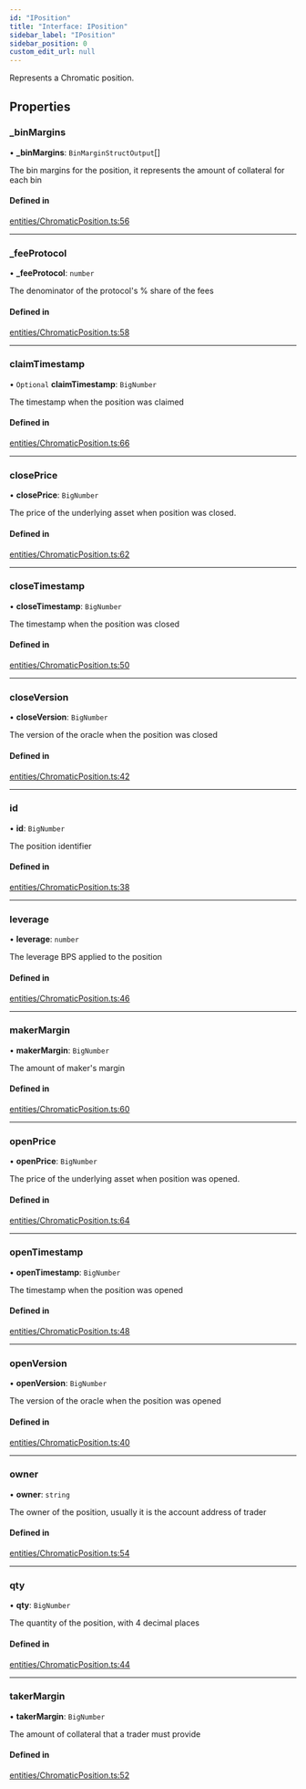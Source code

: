 ```yaml
---
id: "IPosition"
title: "Interface: IPosition"
sidebar_label: "IPosition"
sidebar_position: 0
custom_edit_url: null
---
```


Represents a Chromatic position.

## Properties

### \_binMargins

• **\_binMargins**: `BinMarginStructOutput`[]

The bin margins for the position, it represents the amount of collateral for each bin

#### Defined in

[entities/ChromaticPosition.ts:56](https://github.com/chromatic-protocol/sdk/blob/b18fcb3/packages/sdk-ethers-v5/src/entities/ChromaticPosition.ts#L56)

___

### \_feeProtocol

• **\_feeProtocol**: `number`

The denominator of the protocol's % share of the fees

#### Defined in

[entities/ChromaticPosition.ts:58](https://github.com/chromatic-protocol/sdk/blob/b18fcb3/packages/sdk-ethers-v5/src/entities/ChromaticPosition.ts#L58)

___

### claimTimestamp

• `Optional` **claimTimestamp**: `BigNumber`

The timestamp when the position was claimed

#### Defined in

[entities/ChromaticPosition.ts:66](https://github.com/chromatic-protocol/sdk/blob/b18fcb3/packages/sdk-ethers-v5/src/entities/ChromaticPosition.ts#L66)

___

### closePrice

• **closePrice**: `BigNumber`

The price of the underlying asset when position was closed.

#### Defined in

[entities/ChromaticPosition.ts:62](https://github.com/chromatic-protocol/sdk/blob/b18fcb3/packages/sdk-ethers-v5/src/entities/ChromaticPosition.ts#L62)

___

### closeTimestamp

• **closeTimestamp**: `BigNumber`

The timestamp when the position was closed

#### Defined in

[entities/ChromaticPosition.ts:50](https://github.com/chromatic-protocol/sdk/blob/b18fcb3/packages/sdk-ethers-v5/src/entities/ChromaticPosition.ts#L50)

___

### closeVersion

• **closeVersion**: `BigNumber`

The version of the oracle when the position was closed

#### Defined in

[entities/ChromaticPosition.ts:42](https://github.com/chromatic-protocol/sdk/blob/b18fcb3/packages/sdk-ethers-v5/src/entities/ChromaticPosition.ts#L42)

___

### id

• **id**: `BigNumber`

The position identifier

#### Defined in

[entities/ChromaticPosition.ts:38](https://github.com/chromatic-protocol/sdk/blob/b18fcb3/packages/sdk-ethers-v5/src/entities/ChromaticPosition.ts#L38)

___

### leverage

• **leverage**: `number`

The leverage BPS applied to the position

#### Defined in

[entities/ChromaticPosition.ts:46](https://github.com/chromatic-protocol/sdk/blob/b18fcb3/packages/sdk-ethers-v5/src/entities/ChromaticPosition.ts#L46)

___

### makerMargin

• **makerMargin**: `BigNumber`

The amount of maker's margin

#### Defined in

[entities/ChromaticPosition.ts:60](https://github.com/chromatic-protocol/sdk/blob/b18fcb3/packages/sdk-ethers-v5/src/entities/ChromaticPosition.ts#L60)

___

### openPrice

• **openPrice**: `BigNumber`

The price of the underlying asset when position was opened.

#### Defined in

[entities/ChromaticPosition.ts:64](https://github.com/chromatic-protocol/sdk/blob/b18fcb3/packages/sdk-ethers-v5/src/entities/ChromaticPosition.ts#L64)

___

### openTimestamp

• **openTimestamp**: `BigNumber`

The timestamp when the position was opened

#### Defined in

[entities/ChromaticPosition.ts:48](https://github.com/chromatic-protocol/sdk/blob/b18fcb3/packages/sdk-ethers-v5/src/entities/ChromaticPosition.ts#L48)

___

### openVersion

• **openVersion**: `BigNumber`

The version of the oracle when the position was opened

#### Defined in

[entities/ChromaticPosition.ts:40](https://github.com/chromatic-protocol/sdk/blob/b18fcb3/packages/sdk-ethers-v5/src/entities/ChromaticPosition.ts#L40)

___

### owner

• **owner**: `string`

The owner of the position, usually it is the account address of trader

#### Defined in

[entities/ChromaticPosition.ts:54](https://github.com/chromatic-protocol/sdk/blob/b18fcb3/packages/sdk-ethers-v5/src/entities/ChromaticPosition.ts#L54)

___

### qty

• **qty**: `BigNumber`

The quantity of the position, with 4 decimal places

#### Defined in

[entities/ChromaticPosition.ts:44](https://github.com/chromatic-protocol/sdk/blob/b18fcb3/packages/sdk-ethers-v5/src/entities/ChromaticPosition.ts#L44)

___

### takerMargin

• **takerMargin**: `BigNumber`

The amount of collateral that a trader must provide

#### Defined in

[entities/ChromaticPosition.ts:52](https://github.com/chromatic-protocol/sdk/blob/b18fcb3/packages/sdk-ethers-v5/src/entities/ChromaticPosition.ts#L52)
